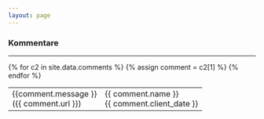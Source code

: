 ```yaml
---
layout: page
---
```

### Kommentare

<hr/>

<!-- <table id="commentsTable" class="table table-striped">
 class="d-flex"
 -->
<table id="commentsTable" >
  {% for c2 in site.data.comments %}
    {% assign comment = c2[1] %}
    <tr id="comment_{{ comment.url }}">
      <td class="col-sm-9">
        {{comment.message }}
        <br/>
        ({{ comment.url }})
      </td>
      <td class="col-sm-3">
        {{ comment.name }}
        <br/>
        {{ comment.client_date }}
      </td>
    </tr>
  {% endfor %}
</table>

<script>

// Filter for pageURL with `?q=/git-buch/`

function filterComments() {

  var searchParams, filter, tr, i;

  searchParams = new URL(document.location).searchParams;
  filter = searchParams && searchParams.get("q") ? "comment_"+searchParams.get("q") : null;

  // alert(">"+filter);

  tr = document.getElementById("commentsTable").getElementsByTagName("tr");

  for (i = 0; i < tr.length; i++)
      if ((filter != null)  && tr[i] && (tr[i].id != filter))
      {
        // alert("HIDING "+tr[i].id);
        tr[i].style.display = "none";

      }
}

filterComments();
</script>
